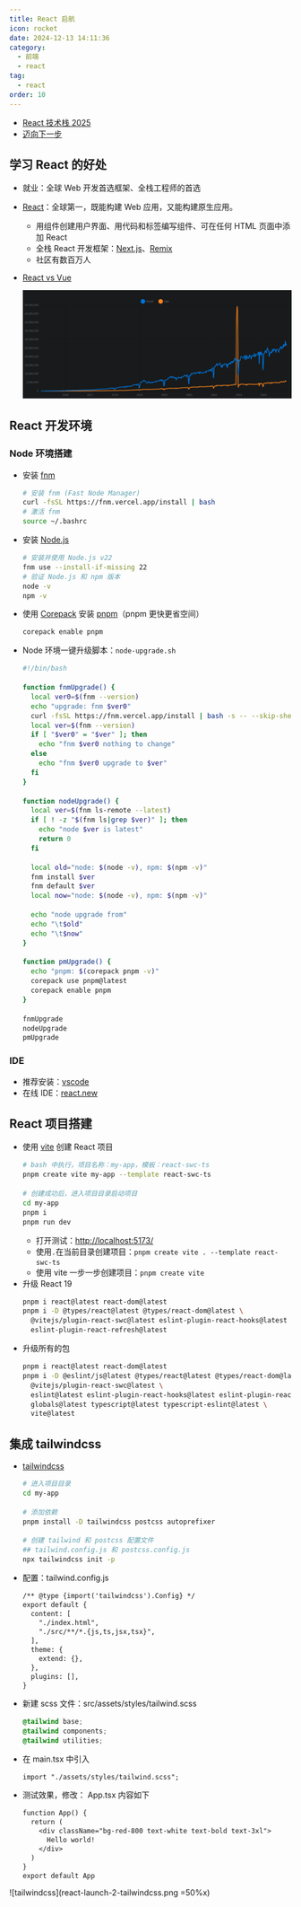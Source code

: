 ```yaml
---
title: React 启航
icon: rocket
date: 2024-12-13 14:11:36
category:
  - 前端
  - react
tag:
  - react
order: 10
---
```


- [React 技术栈 2025](https://www.robinwieruch.de/react-tech-stack/)
- [迈向下一步](https://www.road-to-next.com/)

## 学习 React 的好处
- 就业：全球 Web 开发首选框架、全栈工程师的首选
- [React](https://zh-hans.react.dev/)：全球第一，既能构建 Web 应用，又能构建原生应用。
  - 用组件创建用户界面、用代码和标签编写组件、可在任何 HTML 页面中添加 React
  - 全栈 React 开发框架：[Next.js](https://nextjs.org/)、[Remix](https://remix.run/)
  - 社区有数百万人
- [React vs Vue](https://npmtrends.com/react-vs-vue)

  ![React vs Vue](react-launch-1-react-vs-vue.png)


## React 开发环境
### Node 环境搭建
- 安装 [fnm](https://github.com/Schniz/fnm)
  ```bash
  # 安装 fnm (Fast Node Manager)
  curl -fsSL https://fnm.vercel.app/install | bash
  # 激活 fnm
  source ~/.bashrc
  ```
- 安装 [Node.js](https://nodejs.org/en/download/package-manager)
  ```bash
  # 安装并使用 Node.js v22
  fnm use --install-if-missing 22
  # 验证 Node.js 和 npm 版本
  node -v
  npm -v
  ```
- 使用 [Corepack](https://nodejs.org/api/corepack.html) 安装 [pnpm](https://pnpm.io/installation#using-corepack)（pnpm 更快更省空间）
  ```bash
  corepack enable pnpm
  ```
- Node 环境一键升级脚本：`node-upgrade.sh`
  ```bash
  #!/bin/bash

  function fnmUpgrade() {
    local ver0=$(fnm --version)
    echo "upgrade: fnm $ver0"
    curl -fsSL https://fnm.vercel.app/install | bash -s -- --skip-shell
    local ver=$(fnm --version)
    if [ "$ver0" = "$ver" ]; then
      echo "fnm $ver0 nothing to change"
    else
      echo "fnm $ver0 upgrade to $ver"
    fi
  }

  function nodeUpgrade() {
    local ver=$(fnm ls-remote --latest)
    if [ ! -z "$(fnm ls|grep $ver)" ]; then
      echo "node $ver is latest"
      return 0
    fi
    
    local old="node: $(node -v), npm: $(npm -v)"
    fnm install $ver
    fnm default $ver
    local now="node: $(node -v), npm: $(npm -v)"
    
    echo "node upgrade from"
    echo "\t$old"
    echo "\t$now"
  }

  function pmUpgrade() {
    echo "pnpm: $(corepack pnpm -v)"
    corepack use pnpm@latest
    corepack enable pnpm
  }

  fnmUpgrade
  nodeUpgrade
  pmUpgrade
  ```

### IDE
- 推荐安装：[vscode](/code/IDE/vscode)
- 在线 IDE：[react.new](https://react.new)


## React 项目搭建
- 使用 [vite](https://vite.dev/guide/#scaffolding-your-first-vite-project) 创建 React 项目
  ```bash
  # bash 中执行，项目名称：my-app，模板：react-swc-ts
  pnpm create vite my-app --template react-swc-ts

  # 创建成功后，进入项目目录启动项目
  cd my-app
  pnpm i
  pnpm run dev
  ```
  - 打开测试：[http://localhost:5173/](http://localhost:5173/)
  - 使用`.`在当前目录创建项目：`pnpm create vite . --template react-swc-ts`
  - 使用 vite 一步一步创建项目：`pnpm create vite`
- 升级 React 19
  ```bash
  pnpm i react@latest react-dom@latest
  pnpm i -D @types/react@latest @types/react-dom@latest \
    @vitejs/plugin-react-swc@latest eslint-plugin-react-hooks@latest \
    eslint-plugin-react-refresh@latest 
  ```
- 升级所有的包
  ```bash
  pnpm i react@latest react-dom@latest
  pnpm i -D @eslint/js@latest @types/react@latest @types/react-dom@latest \
    @vitejs/plugin-react-swc@latest \
    eslint@latest eslint-plugin-react-hooks@latest eslint-plugin-react-refresh@latest \
    globals@latest typescript@latest typescript-eslint@latest \
    vite@latest
  ```

## 集成 tailwindcss
- [tailwindcss](https://tailwindcss.com/docs/guides/vite)
  ```bash
  # 进入项目目录
  cd my-app

  # 添加依赖
  pnpm install -D tailwindcss postcss autoprefixer

  # 创建 tailwind 和 postcss 配置文件
  ## tailwind.config.js 和 postcss.config.js
  npx tailwindcss init -p
  ```
- 配置：tailwind.config.js
  ```js{3-6} title="tailwind.config.js"
  /** @type {import('tailwindcss').Config} */
  export default {
    content: [
      "./index.html",
      "./src/**/*.{js,ts,jsx,tsx}",
    ],
    theme: {
      extend: {},
    },
    plugins: [],
  }
  ```
- 新建 scss 文件：src/assets/styles/tailwind.scss
  ```css title="src/assets/styles/tailwind.scss"
  @tailwind base;
  @tailwind components;
  @tailwind utilities;
  ```
- 在 main.tsx 中引入
  ```tsx title="main.tsx"
  import "./assets/styles/tailwind.scss";
  ```
- 测试效果，修改： App.tsx 内容如下
  ```tsx title="App.tsx"
  function App() {
    return (
      <div className="bg-red-800 text-white text-bold text-3xl">
        Hello world!
      </div>
    )
  }
  export default App
  ```
![tailwindcss](react-launch-2-tailwindcss.png =50%x)